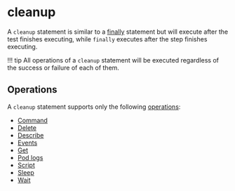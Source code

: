 # cleanup

A `cleanup` statement is similar to a [finally](./finally.md) statement but will execute after the test finishes executing, while `finally` executes after the step finishes executing.

!!! tip
    All operations of a `cleanup` statement will be executed regardless of the success or failure of each of them.

## Operations

A `cleanup` statement supports only the following [operations](../operations/index.md):

- [Command](../operations/command.md)
- [Delete](../operations/delete.md)
- [Describe](../operations/helpers/describe.md)
- [Events](../operations/helpers/events.md)
- [Get](../operations/helpers/get.md)
- [Pod logs](../operations/helpers/logs.md)
- [Script](../operations/script.md)
- [Sleep](../operations/sleep.md)
- [Wait](../operations/helpers/wait.md)

